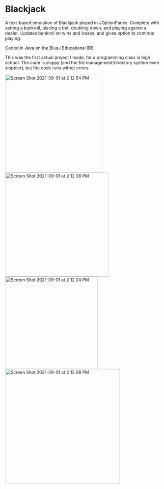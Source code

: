 # Blackjack

A text-based emulation of Blackjack played in JOptionPanes. 
Complete with setting a bankroll, placing a bet, doubling down, and playing against a dealer.
Updates bankroll on wins and losses, and gives option to continue playing.

Coded in Java on the BlueJ Educational IDE

This was the first actual project I made, for a programming class in high school. The code is sloppy (and the file management/directory system even sloppier), but the code runs withot errors.


<img width="319" alt="Screen Shot 2021-09-01 at 2 12 54 PM" src="https://user-images.githubusercontent.com/69056215/131730332-e34fc5d9-a1bb-4f6c-bdcd-5124eb2d5016.png">
<img width="338" alt="Screen Shot 2021-09-01 at 2 12 38 PM" src="https://user-images.githubusercontent.com/69056215/131730333-b4a68015-b632-4548-b067-e334b66cbcb3.png">
<img width="301" alt="Screen Shot 2021-09-01 at 2 12 24 PM" src="https://user-images.githubusercontent.com/69056215/131730335-3be26f6a-9839-481d-84c4-24c57bdfaa88.png">
<img width="374" alt="Screen Shot 2021-09-01 at 2 12 08 PM" src="https://user-images.githubusercontent.com/69056215/131730336-f95e7306-53e6-4bd6-87dc-907601c8fb32.png">
